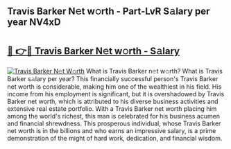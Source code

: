 ## Travis Barker N𝚎t w𝚘rth - Part-LvR S𝚊lary per year NV4xD

# <h2><a href="http://gc46qa.nevu.top/?p=Travis+Barker">🔗 👉🔴 Travis Barker N𝚎t w𝚘rth - S𝚊lary</a></h2>

[![Travis Barker N𝚎t W𝚘rth](https://i.imgur.com/Oavwk0R.jpeg)](http://gc46qa.nevu.top/?p=Travis+Barker)
What is Travis Barker n𝚎t w𝚘rth? What is Travis Barker s𝚊lary per year?
This financially successful person's Travis Barker net worth is considerable, making him one of the wealthiest in his field. His income from his employment is significant, but it is overshadowed by Travis Barker net worth, which is attributed to his diverse business activities and extensive real estate portfolio. With a Travis Barker net worth placing him among the world's richest, this man is celebrated for his business acumen and financial shrewdness. This prosperous individual, whose Travis Barker net worth is in the billions and who earns an impressive salary, is a prime demonstration of the might of hard work, dedication, and financial wisdom.
